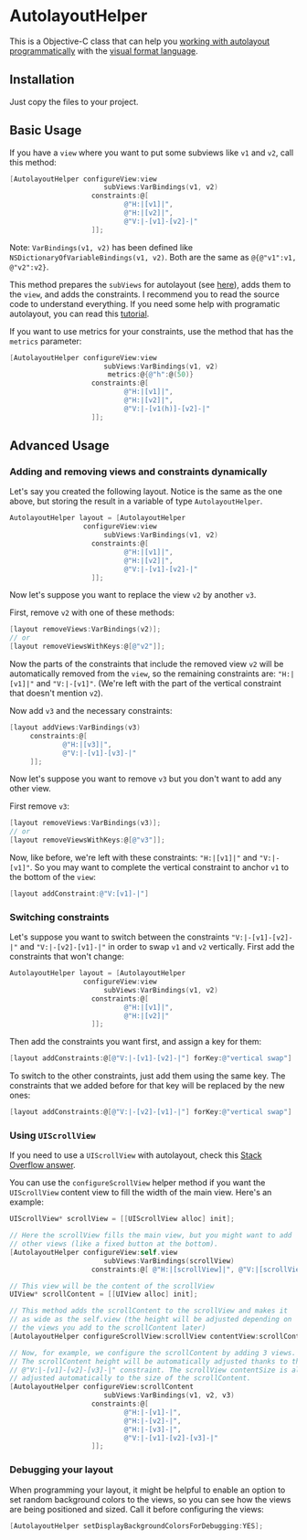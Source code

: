 # AutolayoutHelper

This is a Objective-C class that can help you [working with autolayout programmatically](https://developer.apple.com/library/ios/documentation/UserExperience/Conceptual/AutolayoutPG/AutoLayoutinCode/AutoLayoutinCode.html#//apple_ref/doc/uid/TP40010853-CH11-SW1) with the [visual format language](https://developer.apple.com/library/ios/documentation/UserExperience/Conceptual/AutolayoutPG/VisualFormatLanguage/VisualFormatLanguage.html).

## Installation 

Just copy the files to your project.

## Basic Usage

If you have a `view` where you want to put some subviews like `v1` and `v2`, call this method:

```objectivec
[AutolayoutHelper configureView:view
                       subViews:VarBindings(v1, v2)
                    constraints:@[
                            @"H:|[v1]|",
                            @"H:|[v2]|",
                            @"V:|-[v1]-[v2]-|"
                    ]];
```

Note: `VarBindings(v1, v2)` has been defined like `NSDictionaryOfVariableBindings(v1, v2)`. Both are the same as `@{@"v1":v1, @"v2":v2}`.

This method prepares the `subViews` for autolayout (see [here](https://developer.apple.com/library/ios/documentation/UserExperience/Conceptual/AutolayoutPG/AdoptingAutoLayout/AdoptingAutoLayout.html#//apple_ref/doc/uid/TP40010853-CH15-SW1)), adds them to the `view`, and adds the constraints. I recommend you to read the source code to understand everything. If you need some help with programatic autolayout, you can read this [tutorial](http://www.thinkandbuild.it/learn-to-love-auto-layout-programmatically/).

If you want to use metrics for your constraints, use the method that has the `metrics` parameter:

```objectivec
[AutolayoutHelper configureView:view
                       subViews:VarBindings(v1, v2)
                        metrics:@{@"h":@(50)}
                    constraints:@[
                            @"H:|[v1]|",
                            @"H:|[v2]|",
                            @"V:|-[v1(h)]-[v2]-|"
                    ]];
```

## Advanced Usage

### Adding and removing views and constraints dynamically

Let's say you created the following layout. Notice is the same as the one above, but storing the result in a variable of type `AutolayoutHelper`.

```objectivec
AutolayoutHelper layout = [AutolayoutHelper
                  configureView:view
                       subViews:VarBindings(v1, v2)
                    constraints:@[
                            @"H:|[v1]|",
                            @"H:|[v2]|",
                            @"V:|-[v1]-[v2]-|"
                    ]];
```

Now let's suppose you want to replace the view `v2` by another `v3`.

First, remove `v2` with one of these methods:

```objectivec
[layout removeViews:VarBindings(v2)];
// or
[layout removeViewsWithKeys:@[@"v2"]];
 ```

Now the parts of the constraints that include the removed view `v2` will be automatically removed from the `view`, so the remaining constraints are: `"H:|[v1]|"` and `"V:|-[v1]"`. (We're left with the part of the vertical constraint that doesn't mention `v2`).

Now add `v3` and the necessary constraints:

```objectivec
[layout addViews:VarBindings(v3)
     constraints:@[
             @"H:|[v3]|",
             @"V:|-[v1]-[v3]-|"
     ]];
```

Now let's suppose you want to remove `v3` but you don't want to add any other view.

First remove `v3`:

```objectivec
[layout removeViews:VarBindings(v3)];
// or
[layout removeViewsWithKeys:@[@"v3"]];
 ```

Now, like before, we're left with these constraints: `"H:|[v1]|"` and `"V:|-[v1]"`. So you may want to complete the vertical constraint to anchor `v1` to the bottom of the `view`:

```objectivec
[layout addConstraint:@"V:[v1]-|"]
```

### Switching constraints

Let's suppose you want to switch between the constraints `"V:|-[v1]-[v2]-|"` and `"V:|-[v2]-[v1]-|"` in order to swap `v1` and `v2` vertically. First add the constraints that won't change:

```objectivec
AutolayoutHelper layout = [AutolayoutHelper
                  configureView:view
                       subViews:VarBindings(v1, v2)
                    constraints:@[
                            @"H:|[v1]|",
                            @"H:|[v2]|"
                    ]];
```

Then add the constraints you want first, and assign a key for them:

```objectivec
[layout addConstraints:@[@"V:|-[v1]-[v2]-|"] forKey:@"vertical swap"]
```

To switch to the other constraints, just add them using the same key. The constraints that we added before for that key will be replaced by the new ones:

```objectivec
[layout addConstraints:@[@"V:|-[v2]-[v1]-|"] forKey:@"vertical swap"]
```

### Using `UIScrollView`

If you need to use a `UIScrollView` with autolayout, check this [Stack Overflow answer](http://stackoverflow.com/a/16843937/1121497). 

You can use the `configureScrollView` helper method if you want the `UIScrollView` content view to fill the width of the main view. Here's an example:

```objectivec
UIScrollView* scrollView = [[UIScrollView alloc] init];

// Here the scrollView fills the main view, but you might want to add
// other views (like a fixed button at the bottom).
[AutolayoutHelper configureView:self.view
                       subViews:VarBindings(scrollView)
                    constraints:@[ @"H:|[scrollView]|", @"V:|[scrollView]|" ]];

// This view will be the content of the scrollView
UIView* scrollContent = [[UIView alloc] init];

// This method adds the scrollContent to the scrollView and makes it
// as wide as the self.view (the height will be adjusted depending on
// the views you add to the scrollContent later)
[AutolayoutHelper configureScrollView:scrollView contentView:scrollContent mainView:self.view];

// Now, for example, we configure the scrollContent by adding 3 views.
// The scrollContent height will be automatically adjusted thanks to the
// @"V:|-[v1]-[v2]-[v3]-|" constraint. The scrollView contentSize is also
// adjusted automatically to the size of the scrollContent. 
[AutolayoutHelper configureView:scrollContent
                       subViews:VarBindings(v1, v2, v3)
                    constraints:@[
                            @"H:|-[v1]-|",
                            @"H:|-[v2]-|",
                            @"H:|-[v3]-|",
                            @"V:|-[v1]-[v2]-[v3]-|"
                    ]];
```


### Debugging your layout

When programming your layout, it might be helpful to enable an option to set random background colors to the views, so you can see how the views are being positioned and sized. Call it before configuring the views:

```objectivec
[AutolayoutHelper setDisplayBackgroundColorsForDebugging:YES];
```
